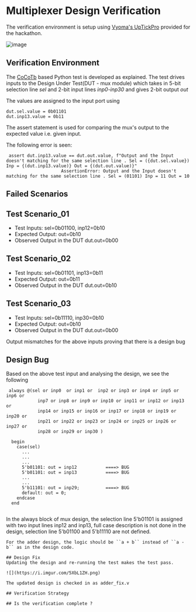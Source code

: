 # Multiplexer Design Verification

The verification environment is setup using [Vyoma's UpTickPro](https://vyomasystems.com) provided for the hackathon.


![image](https://user-images.githubusercontent.com/109664284/182092227-f7b15b25-06d5-44b5-a450-817094690cbf.png)


## Verification Environment

The [CoCoTb](https://www.cocotb.org/) based Python test is developed as explained. The test drives inputs to the Design Under Test(DUT - mux module) which takes in 5-bit selection line *sel* and 2-bit input lines *inp0-inp30* and gives 2-bit output *out*

The values are assigned to the input port using 
```
dut.sel.value = 0b01101
dut.inp13.value = 0b11

```
The assert statement is used for comparing the mux's output to the expected value i.e. given input.

The following error is seen:
```
 assert dut.inp13.value == dut.out.value, f"Output and the Input doesn't matching for the same selection line . Sel = ({dut.sel.value}) Inp = {(dut.inp13.value)} Out = {(dut.out.value)}"
                     AssertionError: Output and the Input doesn't matching for the same selection line . Sel = (01101) Inp = 11 Out = 10
```
## Failed Scenarios


## Test Scenario_01
- Test Inputs: sel=0b01100, inp12=0b10
- Expected Output: out=0b10
- Observed Output in the DUT dut.out=0b00

## Test Scenario_02
- Test Inputs: sel=0b01101, inp13=0b11
- Expected Output: out=0b11
- Observed Output in the DUT dut.out=0b10

## Test Scenario_03
- Test Inputs: sel=0b11110, inp30=0b10
- Expected Output: out=0b10
- Observed Output in the DUT dut.out=0b00

Output mismatches for the above inputs proving that there is a design bug

## Design Bug
Based on the above test input and analysing the design, we see the following

```
 always @(sel or inp0  or inp1 or  inp2 or inp3 or inp4 or inp5 or inp6 or
            inp7 or inp8 or inp9 or inp10 or inp11 or inp12 or inp13 or 
            inp14 or inp15 or inp16 or inp17 or inp18 or inp19 or inp20 or
            inp21 or inp22 or inp23 or inp24 or inp25 or inp26 or inp27 or 
            inp28 or inp29 or inp30 )

  begin
    case(sel)
      ...
      ...
      ...
      5'b01101: out = inp12           ====> BUG
      5'b01101: out = inp13           ====> BUG
      ...
      ...
      5'b11101: out = inp29;          ====> BUG
      default: out = 0;
    endcase
  end
  
```
In the always block of mux design, the selection line 5'b01101 is assigned with two input lines inp12 and inp13, full case description is not done in the design, selection line 5'b01100 and 5'b11110 are not defined.
```
For the adder design, the logic should be ``a + b`` instead of ``a - b`` as in the design code.

## Design Fix
Updating the design and re-running the test makes the test pass.

![](https://i.imgur.com/5XbL1ZH.png)

The updated design is checked in as adder_fix.v

## Verification Strategy

## Is the verification complete ?


